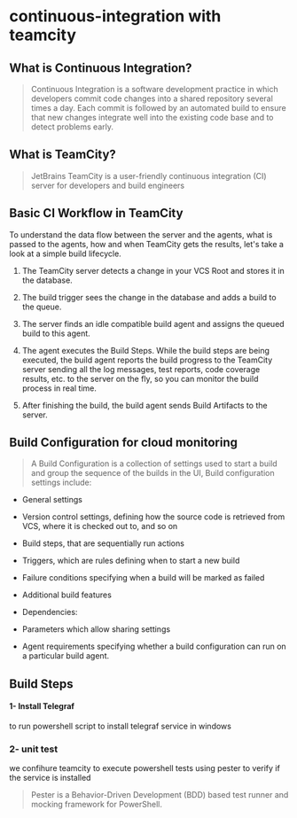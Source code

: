# continuous-integration with teamcity

## What is Continuous Integration?
>   Continuous Integration is a software development practice in which developers commit code changes into a shared repository several times a day. 
Each commit is followed by an automated build to ensure that new changes integrate well into the existing code base and to detect problems early.

## What is TeamCity?
>   JetBrains TeamCity is a user-friendly continuous integration (CI) server for developers and build engineers

## Basic CI Workflow in TeamCity

To understand the data flow between the server and the agents, what is passed to the agents, how and when TeamCity gets the results, let's take a look at a simple build lifecycle.

1. The TeamCity server detects a change in your VCS Root and stores it in the database.

2. The build trigger sees the change in the database and adds a build to the queue.

3. The server finds an idle compatible build agent and assigns the queued build to this agent.

4. The agent executes the Build Steps. While the build steps are being executed, the build agent reports the build progress to the TeamCity server sending all the log messages, test reports, code coverage results, etc. to the server on the fly, so you can monitor the build process in real time.

5. After finishing the build, the build agent sends Build Artifacts to the server.

## Build Configuration for cloud monitoring 
>  A Build Configuration is a collection of settings used to start a build and group the sequence of the builds in the UI, 
Build configuration settings include:

-	General settings

-	Version control settings, defining how the source code is retrieved from VCS, where it is checked out to, and so on

-	Build steps, that are sequentially run actions

-	Triggers, which are rules defining when to start a new build

-	Failure conditions specifying when a build will be marked as failed

-	Additional build features

-	Dependencies:

-	Parameters which allow sharing settings

-	Agent requirements specifying whether a build configuration can run on a particular build agent.

 ## Build Steps 
 
 #### 1-  Install Telegraf 
   to run powershell script to install telegraf service in windows 
   
   
 ### 2- unit test
   we confihure teamcity to execute powershell tests using pester to verify if the service is installed 
 > Pester is a Behavior-Driven Development (BDD) based test runner and mocking framework for PowerShell.
